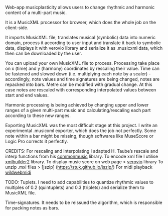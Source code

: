 Web-app musicplasticity allows users to change rhythmic and harmonic content of a multi-part music. 

It is a MusicXML processor for browser, which does the whole job on the client-side. 

It imports MusicXML file, translates musical (symbolic) data into numeric  domain, process it according to user input and translate it back to symbolic data, displays it with verovio library and serialize it as .musicxml data, which then can be downloaded by the user. 

You can upload your own MusicXML file to process. Processing take place on x (time) and y (harmony) coordinates by rescaling their value. 
Time can be fastened and slowed down (i.e. multiplying each note by a scaler) - accordingly, note values and time signatures are being changed, notes are repacked into bars. Metre can be modified with gradual change. At this case notes are rescaled with corresponding interpolated values between start and end values. 

Harmonic processing is being achieved by changing upper and lower ranges of a given multi-part music and calculating/rescaling each part according to these new ranges.

Exporting MusicXML was the most difficult stage at this project. I write an experimental .musicxml exporter, which does the job not perfectly. Some note within a bar might be missing, though softwares like MuseScore or Logic Pro corrects it perfectly. 

CREDITS:
For rescaling and interpolating I adapted H. Taube’s rescale and interp functions from his [commonmusic](https://commonmusic.sourceforge.net) library.
To encode xml file I utilise [xmlbuilder2](https://github.com/oozcitak/xmlbuilder2) library.
To display music score on web page > [verovio](https://www.verovio.org/index.xhtml) library
To unzip .mxl files > [jszip] (https://stuk.github.io/jszip/)
For midi playback [wildwebmidi](https://github.com/zz85/wild-web-midi)


TODO:
Tuplets. I need to add capabilities to quantize rhythmic values to multiples of 0.2 (quintuplets) and 0.3 (triplets) and serialize them to MusicXML file.

Time-signatures. It needs to be reissued the algorithm, which is responsible for packing notes as bars. 

